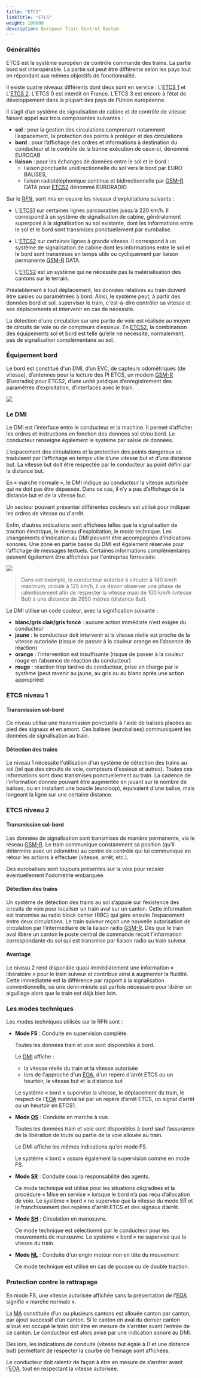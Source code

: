 ```yaml
---
title: "ETCS"
linkTitle: "ETCS"
weight: 100000
description: European Train Control System
---
```


### Généralités

ETCS est le système européen de contrôle commande des trains. La partie bord est interopérable. La partie sol peut être
différente selon les pays tout en répondant aux mêmes objectifs de fonctionnalité.

Il existe quatre niveaux différents dont deux sont en service : L’[ETCS 1](#etcs-niveau-1) et L’[ETCS 2](#etcs-niveau-2). L’ETCS 0 est interdit en France.
L’ETCS 3 est encore à l’état de développement dans la plupart des pays de l’Union européenne.

Il s’agit d’un système de signalisation de cabine et de contrôle de vitesse faisant appel aux trois composantes
suivantes :
- **sol** : pour la gestion des circulations comprenant notamment l’espacement, la protection des points à protéger et des
circulations
- **bord** : pour l’affichage des ordres et informations à destination du conducteur et le contrôle de la bonne exécution de
ceux-ci, dénommé EUROCAB
- **liaison** : pour les échanges de données entre le sol et le bord :
  - liaison ponctuelle unidirectionnelle du sol vers le bord par EURO BALISES, 
  - liaison radiotéléphonique continue et bidirectionnelle par [GSM-R](../gsm-r/) DATA pour [ETCS2](#etcs-niveau-2) dénommé EURORADIO.

Sur le [RFN](../../../../glossary/#r), sont mis en oeuvre les niveaux d'exploitations suivants :
- L’[ETCS1](#etcs-niveau-1) sur certaines lignes parcourables jusqu’à 220 km/h. Il correspond à un système de signalisation de cabine,
généralement superposé à la signalisation au sol existante, dont les informations entre le sol et le bord sont
transmises ponctuellement par eurobalise. 
- L’[ETCS2](#etcs-niveau-2) sur certaines lignes à grande vitesse. Il correspond à un système de signalisation de cabine dont les
informations entre le sol et le bord sont transmises en temps utile ou cycliquement par liaison permanente [GSM-R](../gsm-r/) DATA. 

    L’[ETCS2](#etcs-niveau-2) est un système qui ne nécessite pas la matérialisation des cantons sur le terrain.

Préalablement à tout déplacement, les données relatives au train doivent être saisies ou paramétrées à bord. Ainsi, le
système peut, à partir des données bord et sol, superviser le train, c'est-à-dire contrôler sa vitesse et ses
déplacements et intervenir en cas de nécessité.

La détection d'une circulation sur une partie de voie est réalisée au moyen de circuits de voie ou de compteurs
d’essieux.
En [ETCS2](#etcs-niveau-2), la combinaison des équipements sol et bord est telle qu’elle ne nécessite, normalement, pas de signalisation
complémentaire au sol.

### Équipement bord

Le bord est constitué d'un DMI, d’un EVC, de capteurs odométriques (de vitesse), d’antennes pour la lecture des PI ETCS,
un modem [GSM-R](../gsm-r/) (Euroradio) pour ETCS2, d’une unité juridique d’enregistrement des paramètres d’exploitation,
d’interfaces avec le train.

![](/images/docs/railway-wiki/signalling/image-106.png)

### Le DMI

Le DMI est l’interface entre le conducteur et la machine. Il permet d’afficher les ordres et instructions en fonction
des données sol et/ou bord. Le conducteur renseigne également le système par saisie de données.

L’espacement des circulations et la protection des points dangereux se traduisent par l’affichage en temps utile d’une
vitesse but et d’une distance but. La vitesse but doit être respectée par le conducteur au point défini par la distance but.

En « marche normale », le DMI indique au conducteur la vitesse autorisée qui ne doit pas être dépassée. Dans ce cas, il
n’y a pas d’affichage de la distance but et de la vitesse but.

Un secteur pouvant présenter différentes couleurs est utilisé pour indiquer les ordres de vitesse ou d'arrêt.

Enfin, d’autres indications sont affichées telles que la signalisation de traction électrique, le niveau d'exploitation,
le mode technique. Les changements d’indication au DMI peuvent être accompagnés d’indications sonores. Une zone en
partie basse du DMI est également réservée pour l’affichage de messages textuels. Certaines informations complémentaires
peuvent également être affichées par l'entreprise ferroviaire.

![](../../../images/document-pedagogique-signaux-regimes-exploitation-v1/image-107.png)

> Dans cet exemple, le conducteur autorisé à circuler à 140 km/h maximum, circule à 125 km/h, il va devoir observer une
phase de ralentissement afin de respecter la vitesse maxi de 100 km/h (vitesse But) à une distance de 2850 mètres (distance But).

Le DMI utilise un code couleur, avec la signification suivante :
- **blanc/gris clair/gris foncé** : aucune action immédiate n’est exigée du conducteur
- **jaune** : le conducteur doit intervenir si la vitesse réelle est proche de la vitesse autorisée (risque de passer à
la couleur orange en l’absence de réaction)
- **orange** : l’intervention est insuffisante (risque de passer à la couleur rouge en l’absence de réaction du conducteur)
- **rouge** : réaction trop tardive du conducteur, prise en charge par le système (peut revenir au jaune, au gris ou au
blanc après une action appropriée)

### ETCS niveau 1

#### Transmission sol-bord

Ce niveau utilise une transmission ponctuelle à l'aide de balises placées au pied des signaux et en amont. Ces balises
(eurobalises) communiquent les données de signalisation au train.

#### Détection des trains

Le niveau 1 nécessite l'utilisation d'un système de détection des trains au sol (tel que des circuits de voie, compteurs
d'essieux et autres). Toutes ces informations sont donc transmises ponctuellement au train. La cadence de l’information
donnée pouvant être augmentée en jouant sur le nombre de balises, ou en installant une boucle (euroloop), équivalent
d'une balise, mais longeant la ligne sur une certaine distance.

### ETCS niveau 2

#### Transmission sol-bord

Les données de signalisation sont transmises de manière permanente, via le réseau [GSM-R](../gsm-r/). Le train communique constamment
sa position (qu'il détermine avec un odomètre) au centre de contrôle qui lui communique en retour les actions à
effectuer (vitesse, arrêt, etc.).

Des eurobalises sont toujours présentes sur la voie pour recaler éventuellement l'odométrie embarquée.

#### Détection des trains

Un système de détection des trains au sol s’appuie sur l’existence des circuits de voie pour localiser un train aval sur
un canton. Cette information est transmise au radio block center (RBC) qui gère ensuite l’espacement entre deux circulations.
Le train suiveur reçoit une nouvelle autorisation de circulation par l’intermédiaire de la liaison radio [GSM-R](../gsm-r/).
Dès que le train aval libère un canton le poste central de commande reçoit l’information correspondante du sol qui est
transmise par liaison radio au train suiveur.

#### Avantage

Le niveau 2 rend disponible quasi immédiatement une information « libératoire » pour le train suiveur et contribue ainsi
à augmenter la fluidité. Cette immédiateté est la différence par rapport à la signalisation conventionnelle, où une
demi-minute est parfois nécessaire pour libérer un aiguillage alors que le train est déjà bien loin.

### Les modes techniques

Les modes techniques utilisés sur le RFN sont :
- **Mode FS** : Conduite en supervision complète.

  Toutes les données train et voie sont disponibles à bord.

  Le [DMI](#le-dmi) affiche :
  - la vitesse réelle du train et la vitesse autorisée
  - lors de l'approche d'un [EOA](../../../../glossary/#e), d'un repère d'arrêt ETCS ou un heurtoir, la vitesse but et la distance but

  Le système « bord » supervise la vitesse, le déplacement du train, le respect de l’[EOA](../../../../glossary/#e) matérialisé par un repère
d’arrêt ETCS, un signal d’arrêt ou un heurtoir en ETCS1.

- **Mode [OS](../../../../glossary/#o)** : Conduite en marche à vue.

  Toutes les données train et voie sont disponibles à bord sauf l’assurance de la libération de toute ou partie de la
voie allouée au train.

  Le DMI affiche les mêmes indications qu’en mode FS.

  Le système « bord » assure également la supervision comme en mode FS.
 
- **Mode [SR](../../../../glossary/#s)** : Conduite sous la responsabilité des agents.

  Ce mode technique est utilisé pour les situations dégradées et la procédure « Mise en service » lorsque le bord n’a
pas reçu d’allocation de voie. Le système « bord » ne supervise que la vitesse du mode SR et le franchissement des
repères d'arrêt ETCS et des signaux d’arrêt.

- **Mode [SH](../../../../glossary/#s)** : Circulation en manœuvre.

  Ce mode technique est sélectionné par le conducteur pour les mouvements de manœuvre. Le système « bord » ne supervise
que la vitesse du train.

- **Mode [NL](../../../../glossary/#n)** : Conduite d'un engin moteur non en tête du mouvement

  Ce mode technique est utilisé en cas de pousse ou de double traction.

### Protection contre le rattrapage

En mode FS, une vitesse autorisée affichée sans la présentation de l'[EOA](../../../../glossary/#e) signifie « marche normale ».

La [MA](../../../../glossary/#m) constituée d’un ou plusieurs cantons est allouée canton par canton, par ajout successif d’un canton.
Si le canton en aval du dernier canton alloué est occupé le train doit être en mesure de s’arrêter avant l’entrée de ce
canton. Le conducteur est alors avisé par une indication sonore au DMI.

Dès lors, les indications de conduite (vitesse but égale à 0 et une distance but) permettant de respecter la courbe de
freinage sont affichées.

Le conducteur doit ralentir de façon à être en mesure de s’arrêter avant l’[EOA](../../../../glossary/#e), tout en respectant la vitesse autorisée.